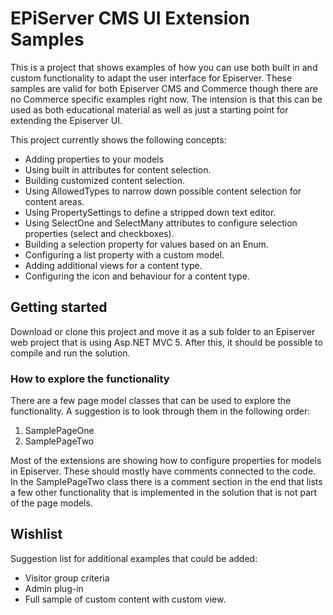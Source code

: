 ﻿EPiServer CMS UI Extension Samples
========================

This is a project that shows examples of how you can use both built in and custom functionality to adapt the user interface for Episerver. These samples are valid for both Episerver CMS and Commerce though there are no Commerce specific examples right now. The intension is that this can be used as both educational material as well as just a starting point for extending the Episerver UI.

This project currently shows the following concepts:

* Adding properties to your models
 * Using built in attributes for content selection.
 * Building customized content selection.
 * Using AllowedTypes to narrow down possible content selection for content areas.
 * Using PropertySettings to define a stripped down text editor.
 * Using SelectOne and SelectMany attributes to configure selection properties (select and checkboxes).
 * Building a selection property for values based on an Enum.
 * Configuring a list property with a custom model.
* Adding additional views for a content type.
* Configuring the icon and behaviour for a content type.

## Getting started

Download or clone this project and move it as a sub folder to an Episerver web project that is using Asp.NET MVC 5. After this, it should be possible to compile and run the solution.

### How to explore the functionality
There are a few page model classes that can be used to explore the functionality. A suggestion is to look through them in the following order:

1. SamplePageOne
2. SamplePageTwo

Most of the extensions are showing how to configure properties for models in Episerver. These should mostly have comments connected to the code. In the SamplePageTwo class there is a comment section in the end that lists a few other functionality that is implemented in the solution that is not part of the page models.

## Wishlist

Suggestion list for additional examples that could be added:

* Visitor group criteria
* Admin plug-in
* Full sample of custom content with custom view.